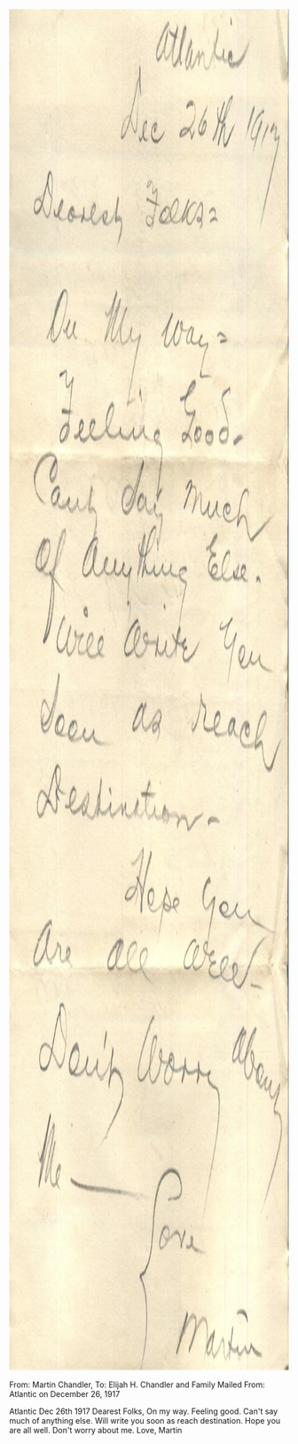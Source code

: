 <html><body><img class="alignnone size-full wp-image-1926" src="/wp-content/uploads/2014/12/postcard-2014-20141206_10390582_0002.jpg" alt="postcard-2014-20141206_10390582_0002" width="1693" height="2451">

From: Martin Chandler, To: Elijah H. Chandler and Family
Mailed From: Atlantic on December 26, 1917

Atlantic
Dec 26th 1917
Dearest Folks,
On my way. Feeling good. Can't say much of anything else. Will write you soon as reach destination.
Hope you are all well. Don't worry about me.
Love,
Martin</body></html>